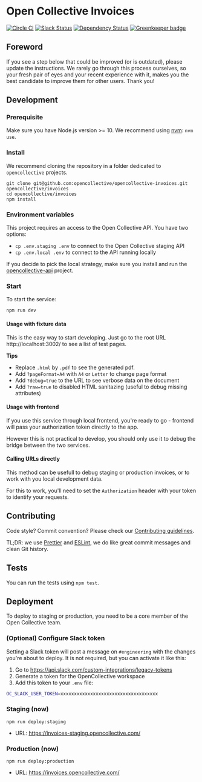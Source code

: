 # Open Collective Invoices

[![Circle CI](https://circleci.com/gh/opencollective/opencollective-invoices/tree/master.svg?style=shield)](https://circleci.com/gh/opencollective/opencollective-invoices/tree/master)
[![Slack Status](https://slack.opencollective.org/badge.svg)](https://slack.opencollective.org)
[![Dependency Status](https://david-dm.org/opencollective/opencollective-invoices/status.svg)](https://david-dm.org/opencollective/opencollective-invoices)
[![Greenkeeper badge](https://badges.greenkeeper.io/opencollective/opencollective-invoices.svg)](https://greenkeeper.io/)

## Foreword

If you see a step below that could be improved (or is outdated), please update the instructions. We rarely go through this process ourselves, so your fresh pair of eyes and your recent experience with it, makes you the best candidate to improve them for other users. Thank you!

## Development

### Prerequisite

Make sure you have Node.js version >= 10.
We recommend using [nvm](https://github.com/creationix/nvm): `nvm use`.

### Install

We recommend cloning the repository in a folder dedicated to `opencollective` projects.

```
git clone git@github.com:opencollective/opencollective-invoices.git opencollective/invoices
cd opencollective/invoices
npm install
```

### Environment variables

This project requires an access to the Open Collective API. You have two options:

- `cp .env.staging .env` to connect to the Open Collective staging API
- `cp .env.local .env` to connect to the API running locally

If you decide to pick the local strategy, make sure you install and run the [opencollective-api](https://github.com/opencollective/opencollective-api) project.

### Start

To start the service:

```
npm run dev
```

#### Usage with fixture data

This is the easy way to start developing. Just go to the root URL http://localhost:3002/
to see a list of test pages.

**Tips**

- Replace `.html` by `.pdf` to see the generated pdf.
- Add `?pageFormat=A4` with `A4` or `Letter` to change page format
- Add `?debug=true` to the URL to see verbose data on the document
- Add `?raw=true` to disabled HTML sanitazing (useful to debug missing attributes)

#### Usage with frontend

If you use this service through local frontend, you're ready to go - frontend will pass your authorization token directly to the app.

However this is not practical to develop, you should only use it to debug the
bridge between the two services.

#### Calling URLs directly

This method can be usefull to debug staging or production invoices, or to work
with you local development data.

For this to work, you'll need to set the `Authorization` header with your token
to identify your requests.

## Contributing

Code style? Commit convention? Please check our [Contributing guidelines](CONTRIBUTING.md).

TL;DR: we use [Prettier](https://prettier.io/) and [ESLint](https://eslint.org/), we do like great commit messages and clean Git history.

## Tests

You can run the tests using `npm test`.

## Deployment

To deploy to staging or production, you need to be a core member of the Open Collective team.

### (Optional) Configure Slack token

Setting a Slack token will post a message on `#engineering` with the changes you're
about to deploy. It is not required, but you can activate it like this:

1. Go to https://api.slack.com/custom-integrations/legacy-tokens
2. Generate a token for the OpenCollective workspace
3. Add this token to your `.env` file:

```bash
OC_SLACK_USER_TOKEN=xxxxxxxxxxxxxxxxxxxxxxxxxxxxxxxxxxxx
```

### Staging (now)

```
npm run deploy:staging
```

- URL: https://invoices-staging.opencollective.com/

### Production (now)

```
npm run deploy:production
```

- URL: https://invoices.opencollective.com/
